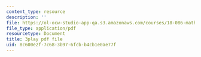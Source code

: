 ```yaml
---
content_type: resource
description: ''
file: https://ol-ocw-studio-app-qa.s3.amazonaws.com/courses/18-086-mathematical-methods-for-engineers-ii-spring-2006/8c600e2f7c683b976fcbb4cb1e0ae77f_r1-r1t5i58g.pdf
file_type: application/pdf
resourcetype: Document
title: 3play pdf file
uid: 8c600e2f-7c68-3b97-6fcb-b4cb1e0ae77f
---
```

